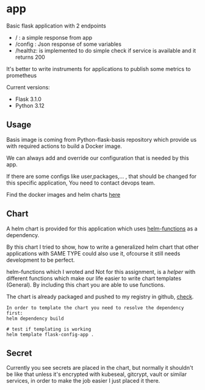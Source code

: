 # app
Basic flask application with 2 endpoints
- /       : a simple response from app
- /config : Json response of some variables
- /healthz: is implemented to do simple check if service is available and it returns 200

It's better to write instruments for applications to publish some metrics to prometheus

Current versions:
* Flask 3.1.0
* Python 3.12

## Usage
Basis image is coming from Python-flask-basis repository which provide us with required actions to build a Docker image.

We can always add and override our configuration that is needed by this app.

If there are some configs like user,packages,... , that should be changed for this specific application, You need to contact devops team.

Find the docker images and helm charts [here](https://github.com/hosein-yousefii?ecosystem=container&tab=packages)

## Chart
A helm chart is provided for this application which uses [helm-functions](https://github.com/users/hosein-yousefii/packages/container/package/mytomorrows%2Fcharts%2Fhelm-functions) 
as a dependency.

By this chart I tried to show, how to write a generalized helm chart that other applications with SAME TYPE could also use it, ofcourse it still 
needs development to be perfect.

helm-functions which I wroted and Not for this assignment, is a _helper_ with different functions which make our life easier to write 
chart templates (General). By including this chart you are able to use functions.

The chart is already packaged and pushed to my registry in github, [check](https://github.com/users/hosein-yousefii/packages/container/package/mytomorrows%2Fcharts%2Fflask-config-app).

```
In order to template the chart you need to resolve the dependency first:
helm dependency build

# test if templating is working
helm template flask-config-app .
```

## Secret
Currently you see secrets are placed in the chart, but normally it shouldn't be like that unless it's encrypted with kubeseal, gitcrypt, vault or 
similar services, in order to make the job easier I just placed it there.
